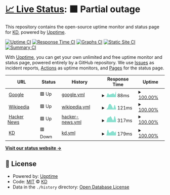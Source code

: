 # [📈 Live Status](https://status.kd.ms): <!--live status--> **🟧 Partial outage**

This repository contains the open-source uptime monitor and status page for [KD](https://kd.ms), powered by [Upptime](https://github.com/upptime/upptime).

[![Uptime CI](https://github.com/cdhivy/uptime/workflows/Uptime%20CI/badge.svg)](https://github.com/cdhivy/uptime/actions?query=workflow%3A%22Uptime+CI%22)
[![Response Time CI](https://github.com/cdhivy/uptime/workflows/Response%20Time%20CI/badge.svg)](https://github.com/cdhivy/uptime/actions?query=workflow%3A%22Response+Time+CI%22)
[![Graphs CI](https://github.com/cdhivy/uptime/workflows/Graphs%20CI/badge.svg)](https://github.com/cdhivy/uptime/actions?query=workflow%3A%22Graphs+CI%22)
[![Static Site CI](https://github.com/cdhivy/uptime/workflows/Static%20Site%20CI/badge.svg)](https://github.com/cdhivy/uptime/actions?query=workflow%3A%22Static+Site+CI%22)
[![Summary CI](https://github.com/cdhivy/uptime/workflows/Summary%20CI/badge.svg)](https://github.com/cdhivy/uptime/actions?query=workflow%3A%22Summary+CI%22)

With [Upptime](https://upptime.js.org), you can get your own unlimited and free uptime monitor and status page, powered entirely by a GitHub repository. We use [Issues](https://github.com/cdhivy/uptime/issues) as incident reports, [Actions](https://github.com/cdhivy/uptime/actions) as uptime monitors, and [Pages](https://status.kd.ms) for the status page.

<!--start: status pages-->
<!-- This summary is generated by Upptime (https://github.com/upptime/upptime) -->
<!-- Do not edit this manually, your changes will be overwritten -->
<!-- prettier-ignore -->
| URL | Status | History | Response Time | Uptime |
| --- | ------ | ------- | ------------- | ------ |
| <img alt="" src="https://icons.duckduckgo.com/ip3/www.google.com.ico" height="13"> [Google](https://www.google.com) | 🟩 Up | [google.yml](https://github.com/cdhivy/uptime/commits/HEAD/history/google.yml) | <details><summary><img alt="Response time graph" src="./graphs/google/response-time-week.png" height="20"> 88ms</summary><br><a href="https://status.kd.ms/history/google"><img alt="Response time 96" src="https://img.shields.io/endpoint?url=https%3A%2F%2Fraw.githubusercontent.com%2Fcdhivy%2Fuptime%2FHEAD%2Fapi%2Fgoogle%2Fresponse-time.json"></a><br><a href="https://status.kd.ms/history/google"><img alt="24-hour response time 145" src="https://img.shields.io/endpoint?url=https%3A%2F%2Fraw.githubusercontent.com%2Fcdhivy%2Fuptime%2FHEAD%2Fapi%2Fgoogle%2Fresponse-time-day.json"></a><br><a href="https://status.kd.ms/history/google"><img alt="7-day response time 88" src="https://img.shields.io/endpoint?url=https%3A%2F%2Fraw.githubusercontent.com%2Fcdhivy%2Fuptime%2FHEAD%2Fapi%2Fgoogle%2Fresponse-time-week.json"></a><br><a href="https://status.kd.ms/history/google"><img alt="30-day response time 88" src="https://img.shields.io/endpoint?url=https%3A%2F%2Fraw.githubusercontent.com%2Fcdhivy%2Fuptime%2FHEAD%2Fapi%2Fgoogle%2Fresponse-time-month.json"></a><br><a href="https://status.kd.ms/history/google"><img alt="1-year response time 97" src="https://img.shields.io/endpoint?url=https%3A%2F%2Fraw.githubusercontent.com%2Fcdhivy%2Fuptime%2FHEAD%2Fapi%2Fgoogle%2Fresponse-time-year.json"></a></details> | <details><summary><a href="https://status.kd.ms/history/google">100.00%</a></summary><a href="https://status.kd.ms/history/google"><img alt="All-time uptime 100.00%" src="https://img.shields.io/endpoint?url=https%3A%2F%2Fraw.githubusercontent.com%2Fcdhivy%2Fuptime%2FHEAD%2Fapi%2Fgoogle%2Fuptime.json"></a><br><a href="https://status.kd.ms/history/google"><img alt="24-hour uptime 100.00%" src="https://img.shields.io/endpoint?url=https%3A%2F%2Fraw.githubusercontent.com%2Fcdhivy%2Fuptime%2FHEAD%2Fapi%2Fgoogle%2Fuptime-day.json"></a><br><a href="https://status.kd.ms/history/google"><img alt="7-day uptime 100.00%" src="https://img.shields.io/endpoint?url=https%3A%2F%2Fraw.githubusercontent.com%2Fcdhivy%2Fuptime%2FHEAD%2Fapi%2Fgoogle%2Fuptime-week.json"></a><br><a href="https://status.kd.ms/history/google"><img alt="30-day uptime 100.00%" src="https://img.shields.io/endpoint?url=https%3A%2F%2Fraw.githubusercontent.com%2Fcdhivy%2Fuptime%2FHEAD%2Fapi%2Fgoogle%2Fuptime-month.json"></a><br><a href="https://status.kd.ms/history/google"><img alt="1-year uptime 100.00%" src="https://img.shields.io/endpoint?url=https%3A%2F%2Fraw.githubusercontent.com%2Fcdhivy%2Fuptime%2FHEAD%2Fapi%2Fgoogle%2Fuptime-year.json"></a></details>
| <img alt="" src="https://icons.duckduckgo.com/ip3/en.wikipedia.org.ico" height="13"> [Wikipedia](https://en.wikipedia.org) | 🟩 Up | [wikipedia.yml](https://github.com/cdhivy/uptime/commits/HEAD/history/wikipedia.yml) | <details><summary><img alt="Response time graph" src="./graphs/wikipedia/response-time-week.png" height="20"> 121ms</summary><br><a href="https://status.kd.ms/history/wikipedia"><img alt="Response time 213" src="https://img.shields.io/endpoint?url=https%3A%2F%2Fraw.githubusercontent.com%2Fcdhivy%2Fuptime%2FHEAD%2Fapi%2Fwikipedia%2Fresponse-time.json"></a><br><a href="https://status.kd.ms/history/wikipedia"><img alt="24-hour response time 31" src="https://img.shields.io/endpoint?url=https%3A%2F%2Fraw.githubusercontent.com%2Fcdhivy%2Fuptime%2FHEAD%2Fapi%2Fwikipedia%2Fresponse-time-day.json"></a><br><a href="https://status.kd.ms/history/wikipedia"><img alt="7-day response time 121" src="https://img.shields.io/endpoint?url=https%3A%2F%2Fraw.githubusercontent.com%2Fcdhivy%2Fuptime%2FHEAD%2Fapi%2Fwikipedia%2Fresponse-time-week.json"></a><br><a href="https://status.kd.ms/history/wikipedia"><img alt="30-day response time 138" src="https://img.shields.io/endpoint?url=https%3A%2F%2Fraw.githubusercontent.com%2Fcdhivy%2Fuptime%2FHEAD%2Fapi%2Fwikipedia%2Fresponse-time-month.json"></a><br><a href="https://status.kd.ms/history/wikipedia"><img alt="1-year response time 200" src="https://img.shields.io/endpoint?url=https%3A%2F%2Fraw.githubusercontent.com%2Fcdhivy%2Fuptime%2FHEAD%2Fapi%2Fwikipedia%2Fresponse-time-year.json"></a></details> | <details><summary><a href="https://status.kd.ms/history/wikipedia">100.00%</a></summary><a href="https://status.kd.ms/history/wikipedia"><img alt="All-time uptime 100.00%" src="https://img.shields.io/endpoint?url=https%3A%2F%2Fraw.githubusercontent.com%2Fcdhivy%2Fuptime%2FHEAD%2Fapi%2Fwikipedia%2Fuptime.json"></a><br><a href="https://status.kd.ms/history/wikipedia"><img alt="24-hour uptime 100.00%" src="https://img.shields.io/endpoint?url=https%3A%2F%2Fraw.githubusercontent.com%2Fcdhivy%2Fuptime%2FHEAD%2Fapi%2Fwikipedia%2Fuptime-day.json"></a><br><a href="https://status.kd.ms/history/wikipedia"><img alt="7-day uptime 100.00%" src="https://img.shields.io/endpoint?url=https%3A%2F%2Fraw.githubusercontent.com%2Fcdhivy%2Fuptime%2FHEAD%2Fapi%2Fwikipedia%2Fuptime-week.json"></a><br><a href="https://status.kd.ms/history/wikipedia"><img alt="30-day uptime 100.00%" src="https://img.shields.io/endpoint?url=https%3A%2F%2Fraw.githubusercontent.com%2Fcdhivy%2Fuptime%2FHEAD%2Fapi%2Fwikipedia%2Fuptime-month.json"></a><br><a href="https://status.kd.ms/history/wikipedia"><img alt="1-year uptime 100.00%" src="https://img.shields.io/endpoint?url=https%3A%2F%2Fraw.githubusercontent.com%2Fcdhivy%2Fuptime%2FHEAD%2Fapi%2Fwikipedia%2Fuptime-year.json"></a></details>
| <img alt="" src="https://icons.duckduckgo.com/ip3/news.ycombinator.com.ico" height="13"> [Hacker News](https://news.ycombinator.com) | 🟩 Up | [hacker-news.yml](https://github.com/cdhivy/uptime/commits/HEAD/history/hacker-news.yml) | <details><summary><img alt="Response time graph" src="./graphs/hacker-news/response-time-week.png" height="20"> 317ms</summary><br><a href="https://status.kd.ms/history/hacker-news"><img alt="Response time 351" src="https://img.shields.io/endpoint?url=https%3A%2F%2Fraw.githubusercontent.com%2Fcdhivy%2Fuptime%2FHEAD%2Fapi%2Fhacker-news%2Fresponse-time.json"></a><br><a href="https://status.kd.ms/history/hacker-news"><img alt="24-hour response time 169" src="https://img.shields.io/endpoint?url=https%3A%2F%2Fraw.githubusercontent.com%2Fcdhivy%2Fuptime%2FHEAD%2Fapi%2Fhacker-news%2Fresponse-time-day.json"></a><br><a href="https://status.kd.ms/history/hacker-news"><img alt="7-day response time 317" src="https://img.shields.io/endpoint?url=https%3A%2F%2Fraw.githubusercontent.com%2Fcdhivy%2Fuptime%2FHEAD%2Fapi%2Fhacker-news%2Fresponse-time-week.json"></a><br><a href="https://status.kd.ms/history/hacker-news"><img alt="30-day response time 272" src="https://img.shields.io/endpoint?url=https%3A%2F%2Fraw.githubusercontent.com%2Fcdhivy%2Fuptime%2FHEAD%2Fapi%2Fhacker-news%2Fresponse-time-month.json"></a><br><a href="https://status.kd.ms/history/hacker-news"><img alt="1-year response time 299" src="https://img.shields.io/endpoint?url=https%3A%2F%2Fraw.githubusercontent.com%2Fcdhivy%2Fuptime%2FHEAD%2Fapi%2Fhacker-news%2Fresponse-time-year.json"></a></details> | <details><summary><a href="https://status.kd.ms/history/hacker-news">100.00%</a></summary><a href="https://status.kd.ms/history/hacker-news"><img alt="All-time uptime 100.00%" src="https://img.shields.io/endpoint?url=https%3A%2F%2Fraw.githubusercontent.com%2Fcdhivy%2Fuptime%2FHEAD%2Fapi%2Fhacker-news%2Fuptime.json"></a><br><a href="https://status.kd.ms/history/hacker-news"><img alt="24-hour uptime 100.00%" src="https://img.shields.io/endpoint?url=https%3A%2F%2Fraw.githubusercontent.com%2Fcdhivy%2Fuptime%2FHEAD%2Fapi%2Fhacker-news%2Fuptime-day.json"></a><br><a href="https://status.kd.ms/history/hacker-news"><img alt="7-day uptime 100.00%" src="https://img.shields.io/endpoint?url=https%3A%2F%2Fraw.githubusercontent.com%2Fcdhivy%2Fuptime%2FHEAD%2Fapi%2Fhacker-news%2Fuptime-week.json"></a><br><a href="https://status.kd.ms/history/hacker-news"><img alt="30-day uptime 100.00%" src="https://img.shields.io/endpoint?url=https%3A%2F%2Fraw.githubusercontent.com%2Fcdhivy%2Fuptime%2FHEAD%2Fapi%2Fhacker-news%2Fuptime-month.json"></a><br><a href="https://status.kd.ms/history/hacker-news"><img alt="1-year uptime 100.00%" src="https://img.shields.io/endpoint?url=https%3A%2F%2Fraw.githubusercontent.com%2Fcdhivy%2Fuptime%2FHEAD%2Fapi%2Fhacker-news%2Fuptime-year.json"></a></details>
| <img alt="" src="https://icons.duckduckgo.com/ip3/kd.ms.ico" height="13"> [KD](https://kd.ms) | 🟥 Down | [kd.yml](https://github.com/cdhivy/uptime/commits/HEAD/history/kd.yml) | <details><summary><img alt="Response time graph" src="./graphs/kd/response-time-week.png" height="20"> 179ms</summary><br><a href="https://status.kd.ms/history/kd"><img alt="Response time 210" src="https://img.shields.io/endpoint?url=https%3A%2F%2Fraw.githubusercontent.com%2Fcdhivy%2Fuptime%2FHEAD%2Fapi%2Fkd%2Fresponse-time.json"></a><br><a href="https://status.kd.ms/history/kd"><img alt="24-hour response time 197" src="https://img.shields.io/endpoint?url=https%3A%2F%2Fraw.githubusercontent.com%2Fcdhivy%2Fuptime%2FHEAD%2Fapi%2Fkd%2Fresponse-time-day.json"></a><br><a href="https://status.kd.ms/history/kd"><img alt="7-day response time 179" src="https://img.shields.io/endpoint?url=https%3A%2F%2Fraw.githubusercontent.com%2Fcdhivy%2Fuptime%2FHEAD%2Fapi%2Fkd%2Fresponse-time-week.json"></a><br><a href="https://status.kd.ms/history/kd"><img alt="30-day response time 210" src="https://img.shields.io/endpoint?url=https%3A%2F%2Fraw.githubusercontent.com%2Fcdhivy%2Fuptime%2FHEAD%2Fapi%2Fkd%2Fresponse-time-month.json"></a><br><a href="https://status.kd.ms/history/kd"><img alt="1-year response time 210" src="https://img.shields.io/endpoint?url=https%3A%2F%2Fraw.githubusercontent.com%2Fcdhivy%2Fuptime%2FHEAD%2Fapi%2Fkd%2Fresponse-time-year.json"></a></details> | <details><summary><a href="https://status.kd.ms/history/kd">100.00%</a></summary><a href="https://status.kd.ms/history/kd"><img alt="All-time uptime 100.00%" src="https://img.shields.io/endpoint?url=https%3A%2F%2Fraw.githubusercontent.com%2Fcdhivy%2Fuptime%2FHEAD%2Fapi%2Fkd%2Fuptime.json"></a><br><a href="https://status.kd.ms/history/kd"><img alt="24-hour uptime 100.00%" src="https://img.shields.io/endpoint?url=https%3A%2F%2Fraw.githubusercontent.com%2Fcdhivy%2Fuptime%2FHEAD%2Fapi%2Fkd%2Fuptime-day.json"></a><br><a href="https://status.kd.ms/history/kd"><img alt="7-day uptime 100.00%" src="https://img.shields.io/endpoint?url=https%3A%2F%2Fraw.githubusercontent.com%2Fcdhivy%2Fuptime%2FHEAD%2Fapi%2Fkd%2Fuptime-week.json"></a><br><a href="https://status.kd.ms/history/kd"><img alt="30-day uptime 100.00%" src="https://img.shields.io/endpoint?url=https%3A%2F%2Fraw.githubusercontent.com%2Fcdhivy%2Fuptime%2FHEAD%2Fapi%2Fkd%2Fuptime-month.json"></a><br><a href="https://status.kd.ms/history/kd"><img alt="1-year uptime 100.00%" src="https://img.shields.io/endpoint?url=https%3A%2F%2Fraw.githubusercontent.com%2Fcdhivy%2Fuptime%2FHEAD%2Fapi%2Fkd%2Fuptime-year.json"></a></details>

<!--end: status pages-->

[**Visit our status website →**](https://status.kd.ms)

## 📄 License

- Powered by: [Upptime](https://github.com/upptime/upptime)
- Code: [MIT](./LICENSE) © [KD](https://kd.ms)
- Data in the `./history` directory: [Open Database License](https://opendatacommons.org/licenses/odbl/1-0/)

